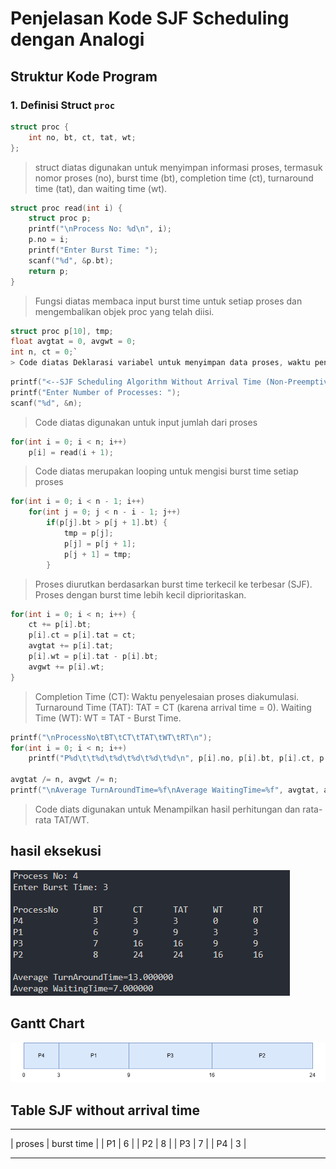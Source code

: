 # Penjelasan Kode SJF Scheduling dengan Analogi

## Struktur Kode Program

### 1. Definisi Struct `proc`

```c
struct proc {
    int no, bt, ct, tat, wt;
};
```
> struct diatas digunakan untuk  menyimpan informasi proses, termasuk nomor proses (no), burst time (bt), completion time (ct), turnaround time (tat), dan waiting time (wt).

```c
struct proc read(int i) {
    struct proc p;
    printf("\nProcess No: %d\n", i);
    p.no = i;
    printf("Enter Burst Time: ");
    scanf("%d", &p.bt);
    return p;
}
``` 
>Fungsi diatas membaca input burst time untuk setiap proses dan mengembalikan objek proc yang telah diisi.

```c
struct proc p[10], tmp;
float avgtat = 0, avgwt = 0;
int n, ct = 0;`
> Code diatas Deklarasi variabel untuk menyimpan data proses, waktu penyelesaian (ct), dan rata-rata TAT/WT.
```

```c
printf("<--SJF Scheduling Algorithm Without Arrival Time (Non-Preemptive)-->\n");
printf("Enter Number of Processes: ");
scanf("%d", &n);
```
> Code diatas digunakan untuk input jumlah dari proses

```c
for(int i = 0; i < n; i++)
    p[i] = read(i + 1);
```
> Code diatas merupakan looping untuk mengisi burst time setiap proses    

```c
for(int i = 0; i < n - 1; i++)
    for(int j = 0; j < n - i - 1; j++)    
        if(p[j].bt > p[j + 1].bt) {
            tmp = p[j];
            p[j] = p[j + 1];
            p[j + 1] = tmp;
        }
 ```
> Proses diurutkan berdasarkan burst time terkecil ke terbesar (SJF). Proses dengan burst time lebih kecil diprioritaskan.

```c
for(int i = 0; i < n; i++) {
    ct += p[i].bt;
    p[i].ct = p[i].tat = ct;
    avgtat += p[i].tat;
    p[i].wt = p[i].tat - p[i].bt;
    avgwt += p[i].wt;
}
```
>Completion Time (CT): Waktu penyelesaian proses diakumulasi.
Turnaround Time (TAT): TAT = CT (karena arrival time = 0).
Waiting Time (WT): WT = TAT - Burst Time.

```c
printf("\nProcessNo\tBT\tCT\tTAT\tWT\tRT\n");
for(int i = 0; i < n; i++)
    printf("P%d\t\t%d\t%d\t%d\t%d\t%d\n", p[i].no, p[i].bt, p[i].ct, p[i].tat, p[i].wt, p[i].wt);

avgtat /= n, avgwt /= n;
printf("\nAverage TurnAroundTime=%f\nAverage WaitingTime=%f", avgtat, avgwt);
```
> Code diats digunakan untuk Menampilkan hasil perhitungan dan rata-rata TAT/WT.

## hasil eksekusi
![Hasil ekseskusi](hasil.png)

## Gantt Chart
![Gantt chart](sjf-without-arrival-time.png)

## Table SJF without arrival time
______________________
| proses | burst time |
|  P1    |     6      |
|  P2    |     8      |
|  P3    |     7      |
|  P4    |     3      |
_______________________
